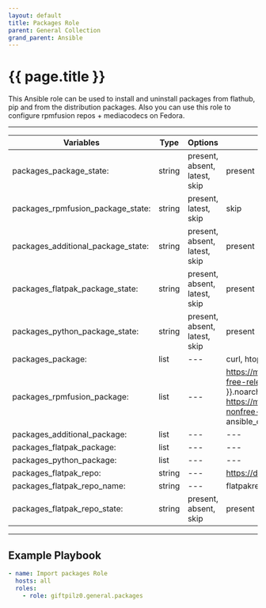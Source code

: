 ```yaml
---
layout: default
title: Packages Role
parent: General Collection
grand_parent: Ansible
---
```


# {{ page.title }}

This Ansible role can be used to install and uninstall packages from flathub, pip and from the distribution packages. Also you can use this role to configure rpmfusion repos + mediacodecs on Fedora.

______________________________________________________________________

| Variables                          | Type   | Options                       | Defaults                                                                                                                                                                                                                                      |
| ---------------------------------- | ------ | ----------------------------- | --------------------------------------------------------------------------------------------------------------------------------------------------------------------------------------------------------------------------------------------- |
| packages_package_state:            | string | present, absent, latest, skip | present                                                                                                                                                                                                                                       |
| packages_rpmfusion_package_state:  | string | present, latest, skip         | skip                                                                                                                                                                                                                                          |
| packages_additional_package_state: | string | present, absent, latest, skip | present                                                                                                                                                                                                                                       |
| packages_flatpak_package_state:    | string | present, absent, latest, skip | present                                                                                                                                                                                                                                       |
| packages_python_package_state:     | string | present, absent, latest, skip | present                                                                                                                                                                                                                                       |
| packages_package:                  | list   | ---                           | curl, htop, mkpasswd, python3-pip, rsync, vim, zstd                                                                                                                                                                                           |
| packages_rpmfusion_package:        | list   | ---                           | https://mirrors.rpmfusion.org/free/fedora/rpmfusion-free-release-{{ ansible_distribution_major_version }}.noarch.rpm, https://mirrors.rpmfusion.org/free/fedora/rpmfusion-nonfree-release-{{ ansible_distribution_major_version }}.noarch.rpm |
| packages_additional_package:       | list   | ---                           | ---                                                                                                                                                                                                                                           |
| packages_flatpak_package:          | list   | ---                           | ---                                                                                                                                                                                                                                           |
| packages_python_package:           | list   | ---                           | ---                                                                                                                                                                                                                                           |
| packages_flatpak_repo:             | string | ---                           | https://dl.flathub.org/repo/flathub.flatpakrepo                                                                                                                                                                                               |
| packages_flatpak_repo_name:        | string | ---                           | flatpakrepo                                                                                                                                                                                                                                   |
| packages_flatpak_repo_state:       | string | present, absent, skip         | present                                                                                                                                                                                                                                       |

______________________________________________________________________

## Example Playbook

```yaml
- name: Import packages Role
  hosts: all
  roles:
    - role: giftpilz0.general.packages
```
